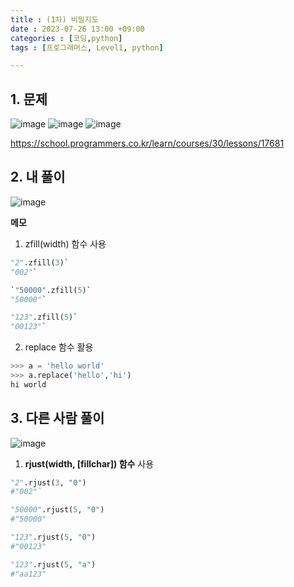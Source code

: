 ```yaml
---
title : (1차) 비밀지도
date : 2023-07-26 13:00 +09:00
categories : [코딩,python]
tags : [프로그래머스, Level1, python]

---
```

## 1. 문제
![image](https://github.com/mini0-0/mini0-0.github.io/assets/63296983/498e8648-dfd3-43ac-93d2-c06810301c01)
![image](https://github.com/mini0-0/mini0-0.github.io/assets/63296983/f8c721db-925b-4944-92f3-3bf953b61276)
![image](https://github.com/mini0-0/mini0-0.github.io/assets/63296983/11ff257a-a3af-49aa-b735-f16554ab4ddb)


<https://school.programmers.co.kr/learn/courses/30/lessons/17681>

## 2. 내 풀이
![image](https://github.com/mini0-0/mini0-0.github.io/assets/63296983/eb501e6b-ba24-4032-ae77-49bbcc8eeb7f)

**메모**

 1.  zfill(width) 함수 사용

```python
"2".zfill(3)`
"002"`

`"50000".zfill(5)`
"50000"`

"123".zfill(5)`
"00123"`
```

2. replace 함수 활용

```python
>>> a = 'hello world'
>>> a.replace('hello','hi')
hi world
```

## 3. 다른 사람 풀이
![image](https://github.com/mini0-0/mini0-0.github.io/assets/63296983/1f30a0a8-d3b7-4a1b-a97c-fac122073eb4)

1. **rjust(width, [fillchar]) 함수** 사용

```python
"2".rjust(3, "0")
#"002"`

"50000".rjust(5, "0")
#"50000"

"123".rjust(5, "0")
#"00123"

"123".rjust(5, "a")
#"aa123"
```

